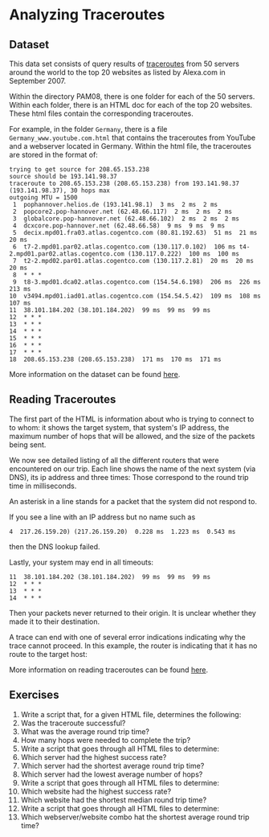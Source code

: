 # Analyzing Traceroutes

## Dataset

This data set consists of query results of [traceroutes](https://en.wikipedia.org/wiki/Traceroute) from 50 servers around the world to the top 20 websites as listed by Alexa.com in September 2007.

Within the directory PAM08, there is one folder for each of the 50 servers. Within each folder, there is an HTML doc for each of the top 20 websites. These html files contain the corresponding traceroutes.

For example, in the folder `Germany`, there is a file `Germany_www.youtube.com.html` that contains the traceroutes from YouTube and a webserver located in Germany. Within the html file, the traceroutes are stored in the format of:

```
trying to get source for 208.65.153.238
source should be 193.141.98.37
traceroute to 208.65.153.238 (208.65.153.238) from 193.141.98.37 (193.141.98.37), 30 hops max
outgoing MTU = 1500
 1  pophannover.helios.de (193.141.98.1)  3 ms  2 ms  2 ms
 2  popcore2.pop-hannover.net (62.48.66.117)  2 ms  2 ms  2 ms
 3  globalcore.pop-hannover.net (62.48.66.102)  2 ms  2 ms  2 ms
 4  dcxcore.pop-hannover.net (62.48.66.58)  9 ms  9 ms  9 ms
 5  decix.mpd01.fra03.atlas.cogentco.com (80.81.192.63)  51 ms  21 ms  20 ms
 6  t7-2.mpd01.par02.atlas.cogentco.com (130.117.0.102)  106 ms t4-2.mpd01.par02.atlas.cogentco.com (130.117.0.222)  100 ms  100 ms
 7  t2-2.mpd02.par01.atlas.cogentco.com (130.117.2.81)  20 ms  20 ms  20 ms
 8  * * *
 9  t8-3.mpd01.dca02.atlas.cogentco.com (154.54.6.198)  206 ms  226 ms  213 ms
10  v3494.mpd01.iad01.atlas.cogentco.com (154.54.5.42)  109 ms  108 ms  107 ms
11  38.101.184.202 (38.101.184.202)  99 ms  99 ms  99 ms
12  * * *
13  * * *
14  * * *
15  * * *
16  * * *
17  * * *
18  208.65.153.238 (208.65.153.238)  171 ms  170 ms  171 ms
```

More information on the dataset can be found [here](http://ita.ee.lbl.gov/html/contrib/gill-PAM08.html).

## Reading Traceroutes

The first part of the HTML is information about who is trying to connect to to whom: it shows the target system, that system's IP address, the maximum number of hops that will be allowed, and the size of the packets being sent.

We now see detailed listing of all the different routers that were encountered on our trip. Each line shows the name of the next system (via DNS), its ip address and three times: Those correspond to the round trip time in milliseconds.

An asterisk in a  line stands for a packet that the system did not respond to.

If you see a line with an IP address but no name such as

 ```
 4  217.26.159.20) (217.26.159.20)  0.228 ms  1.223 ms  0.543 ms
 ```

then the DNS lookup failed.

Lastly, your system may end in all timeouts:

```
11  38.101.184.202 (38.101.184.202)  99 ms  99 ms  99 ms
12  * * *
13  * * *
14  * * *
```

Then your packets never returned to their origin. It is unclear whether they made it to their destination.

A trace can end with one of several error indications indicating why the trace cannot proceed. In this example, the router is indicating that it has no route to the target host:


More information on reading traceroutes can be found [here](http://www.exit109.com/~jeremy/news/providers/traceroute.html).



## Exercises

1. Write a script that, for a given HTML file, determines the following:
  1. Was the traceroute successful?
  2. What was the average round trip time?
  3. How many hops were needed to complete the trip?
2. Write a script that goes through all HTML files to determine:
  1. Which server had the highest success rate?
  2. Which server had the shortest average round trip time?
  3. Which server had the lowest average number of hops?
3. Write a script that goes through all HTML files to determine:
  1. Which website had the highest success rate?
  2. Which website had the shortest median round trip time?
4. Write a script that goes through all HTML files to determine:
  1. Which webserver/website combo hat the shortest average round trip time?
